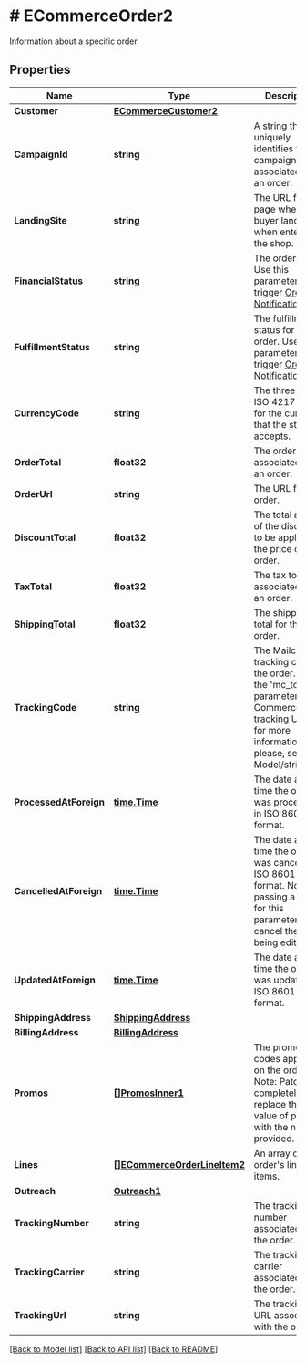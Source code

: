 # # ECommerceOrder2
Information about a specific order.

## Properties 


Name | Type | Description | Notes
------------ | ------------- | ------------- | -------------
**Customer**| [**ECommerceCustomer2**](ECommerceCustomer2.md) |   | [optional]
**CampaignId**| **string** | A string that uniquely identifies the campaign associated with an order.  | [optional]
**LandingSite**| **string** | The URL for the page where the buyer landed when entering the shop.  | [optional]
**FinancialStatus**| **string** | The order status. Use this parameter to trigger [Order Notifications](https://mailchimp.com/developer/marketing/docs/e-commerce/#order-notifications).  | [optional]
**FulfillmentStatus**| **string** | The fulfillment status for the order. Use this parameter to trigger [Order Notifications](https://mailchimp.com/developer/marketing/docs/e-commerce/#order-notifications).  | [optional]
**CurrencyCode**| **string** | The three-letter ISO 4217 code for the currency that the store accepts.  | [optional]
**OrderTotal**| **float32** | The order total associated with an order.  | [optional]
**OrderUrl**| **string** | The URL for the order.  | [optional]
**DiscountTotal**| **float32** | The total amount of the discounts to be applied to the price of the order.  | [optional]
**TaxTotal**| **float32** | The tax total associated with an order.  | [optional]
**ShippingTotal**| **float32** | The shipping total for the order.  | [optional]
**TrackingCode**| **string** | The Mailchimp tracking code for the order. Uses the &#39;mc_tc&#39; parameter in E-Commerce tracking URLs. for more information please, see Model/string.php  | [optional]
**ProcessedAtForeign**| [**time.Time**](time.Time.md) | The date and time the order was processed in ISO 8601 format.  | [optional]
**CancelledAtForeign**| [**time.Time**](time.Time.md) | The date and time the order was cancelled in ISO 8601 format. Note: passing a value for this parameter will cancel the order being edited.  | [optional]
**UpdatedAtForeign**| [**time.Time**](time.Time.md) | The date and time the order was updated in ISO 8601 format.  | [optional]
**ShippingAddress**| [**ShippingAddress**](ShippingAddress.md) |   | [optional]
**BillingAddress**| [**BillingAddress**](BillingAddress.md) |   | [optional]
**Promos**| [**[]PromosInner1**](PromosInner1.md) | The promo codes applied on the order. Note: Patch will completely replace the value of promos with the new one provided.  | [optional]
**Lines**| [**[]ECommerceOrderLineItem2**](ECommerceOrderLineItem2.md) | An array of the order&#39;s line items.  | [optional]
**Outreach**| [**Outreach1**](Outreach1.md) |   | [optional]
**TrackingNumber**| **string** | The tracking number associated with the order.  | [optional]
**TrackingCarrier**| **string** | The tracking carrier associated with the order.  | [optional]
**TrackingUrl**| **string** | The tracking URL associated with the order.  | [optional]


[[Back to Model list]](../../README.md#models) [[Back to API list]](../../README.md#endpoints) [[Back to README]](../../README.md)

